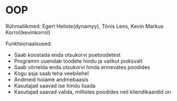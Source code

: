 # OOP

Rühmaliikmed: Egert Heliste(dynamyy), Tõnis Lees, Kevin Markus Korrol(kevinkorrol)

Funktsionaalsused:
- Saab koostada enda otsukorvi poetoodetest
- Programm uuendab toodete hindu ja valikut jooksvalt
- Saab võrrelda enda otsukorvi hinda erinevates poodides
- Kogu asja saab teha veebilehel
- Andmeid hoiame andmebaasis
- Kasutajad saavad ise hindu lisada
- Kasutajad saavad valida, millistes poodides neil kliendikaardid on
